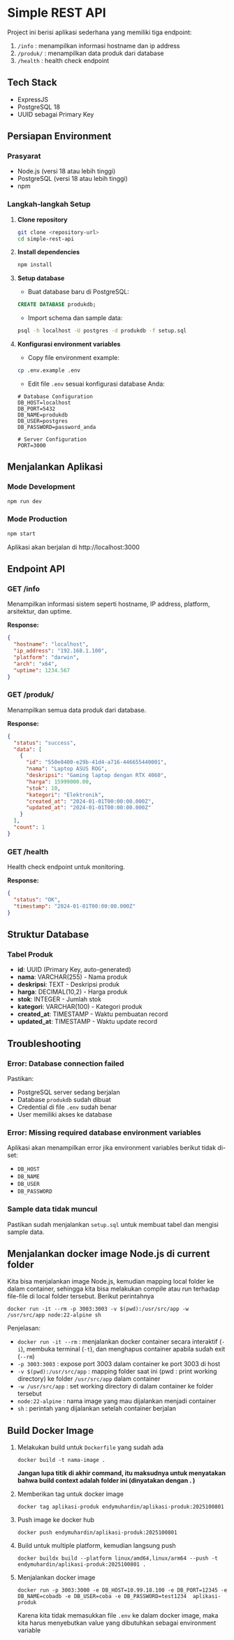 # Simple REST API

Project ini berisi aplikasi sederhana yang memiliki tiga endpoint:

1. `/info` : menampilkan informasi hostname dan ip address
2. `/produk/` : menampilkan data produk dari database
3. `/health` : health check endpoint

## Tech Stack ##

* ExpressJS
* PostgreSQL 18
* UUID sebagai Primary Key

## Persiapan Environment

### Prasyarat
- Node.js (versi 18 atau lebih tinggi)
- PostgreSQL (versi 18 atau lebih tinggi)
- npm

### Langkah-langkah Setup

1. **Clone repository**
   ```bash
   git clone <repository-url>
   cd simple-rest-api
   ```

2. **Install dependencies**
   ```bash
   npm install
   ```

3. **Setup database**
   - Buat database baru di PostgreSQL:
   ```sql
   CREATE DATABASE produkdb;
   ```

   - Import schema dan sample data:
   ```bash
   psql -h localhost -U postgres -d produkdb -f setup.sql
   ```

4. **Konfigurasi environment variables**
   - Copy file environment example:
   ```bash
   cp .env.example .env
   ```

   - Edit file `.env` sesuai konfigurasi database Anda:
   ```env
   # Database Configuration
   DB_HOST=localhost
   DB_PORT=5432
   DB_NAME=produkdb
   DB_USER=postgres
   DB_PASSWORD=password_anda

   # Server Configuration
   PORT=3000
   ```

## Menjalankan Aplikasi

### Mode Development
```bash
npm run dev
```

### Mode Production
```bash
npm start
```

Aplikasi akan berjalan di http://localhost:3000

## Endpoint API

### GET /info
Menampilkan informasi sistem seperti hostname, IP address, platform, arsitektur, dan uptime.

**Response:**
```json
{
  "hostname": "localhost",
  "ip_address": "192.168.1.100",
  "platform": "darwin",
  "arch": "x64",
  "uptime": 1234.567
}
```

### GET /produk/
Menampilkan semua data produk dari database.

**Response:**
```json
{
  "status": "success",
  "data": [
    {
      "id": "550e8400-e29b-41d4-a716-446655440001",
      "nama": "Laptop ASUS ROG",
      "deskripsi": "Gaming laptop dengan RTX 4060",
      "harga": 15999000.00,
      "stok": 10,
      "kategori": "Elektronik",
      "created_at": "2024-01-01T00:00:00.000Z",
      "updated_at": "2024-01-01T00:00:00.000Z"
    }
  ],
  "count": 1
}
```

### GET /health
Health check endpoint untuk monitoring.

**Response:**
```json
{
  "status": "OK",
  "timestamp": "2024-01-01T00:00:00.000Z"
}
```

## Struktur Database

### Tabel Produk
- **id**: UUID (Primary Key, auto-generated)
- **nama**: VARCHAR(255) - Nama produk
- **deskripsi**: TEXT - Deskripsi produk
- **harga**: DECIMAL(10,2) - Harga produk
- **stok**: INTEGER - Jumlah stok
- **kategori**: VARCHAR(100) - Kategori produk
- **created_at**: TIMESTAMP - Waktu pembuatan record
- **updated_at**: TIMESTAMP - Waktu update record

## Troubleshooting

### Error: Database connection failed
Pastikan:
- PostgreSQL server sedang berjalan
- Database `produkdb` sudah dibuat
- Credential di file `.env` sudah benar
- User memiliki akses ke database

### Error: Missing required database environment variables
Aplikasi akan menampilkan error jika environment variables berikut tidak di-set:
- `DB_HOST`
- `DB_NAME`
- `DB_USER`
- `DB_PASSWORD`

### Sample data tidak muncul
Pastikan sudah menjalankan `setup.sql` untuk membuat tabel dan mengisi sample data.

## Menjalankan docker image Node.js di current folder ##

Kita bisa menjalankan image Node.js, kemudian mapping local folder ke dalam container, sehingga kita bisa melakukan compile atau run terhadap file-file di local folder tersebut. Berikut perintahnya

```
docker run -it --rm -p 3003:3003 -v $(pwd):/usr/src/app -w /usr/src/app node:22-alpine sh
```

Penjelasan:

* `docker run -it --rm` : menjalankan docker container secara interaktif (`-i`), membuka terminal (`-t`), dan menghapus container apabila sudah exit (`--rm`)
* `-p 3003:3003` : expose port 3003 dalam container ke port 3003 di host
* `-v $(pwd):/usr/src/app` : mapping folder saat ini (pwd : print working directory) ke folder `/usr/src/app` dalam container
* `-w /usr/src/app` : set working directory di dalam container ke folder tersebut
* `node:22-alpine` : nama image yang mau dijalankan menjadi container
* `sh` : perintah yang dijalankan setelah container berjalan

## Build Docker Image ##

1. Melakukan build untuk `Dockerfile` yang sudah ada

    ```
    docker build -t nama-image .
    ```

    **Jangan lupa titik di akhir command, itu maksudnya untuk menyatakan bahwa build context adalah folder ini (dinyatakan dengan . )**

2. Memberikan tag untuk docker image

    ```
    docker tag aplikasi-produk endymuhardin/aplikasi-produk:2025100801  
    ```

3. Push image ke docker hub

    ```
    docker push endymuhardin/aplikasi-produk:2025100801
    ```

4. Build untuk multiple platform, kemudian langsung push

    ```
    docker buildx build --platform linux/amd64,linux/arm64 --push -t endymuhardin/aplikasi-produk:2025100801 .
    ```

5. Menjalankan docker image

    ```
    docker run -p 3003:3000 -e DB_HOST=10.99.18.100 -e DB_PORT=12345 -e DB_NAME=cobadb -e DB_USER=coba -e DB_PASSWORD=test1234  aplikasi-produk
    ```

    Karena kita tidak memasukkan file `.env` ke dalam docker image, maka kita harus menyebutkan value yang dibutuhkan sebagai environment variable